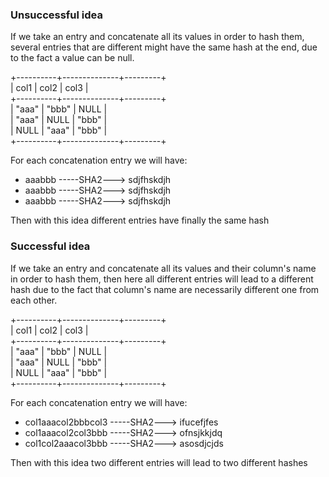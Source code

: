 ### Unsuccessful idea

If we take an entry and concatenate all its values in order to hash them, several
entries that are different might have the same hash at the end, due to the fact a value can be null.

+----------+--------------+---------+<br/>
| col1     | col2         | col3    |<br/>
+----------+--------------+---------+<br/>
| "aaa"    | "bbb"        |  NULL   |<br/>
| "aaa"    |  NULL        | "bbb"   |<br/>
|  NULL    | "aaa"        | "bbb"   |<br/>
+----------+--------------+---------+<br/>

For each concatenation entry we will have:
 * aaabbb   -----SHA2--->   sdjfhskdjh
 * aaabbb   -----SHA2--->   sdjfhskdjh
 * aaabbb   -----SHA2--->   sdjfhskdjh
 
Then with this idea different entries have finally the same hash



### Successful idea

If we take an entry and concatenate all its values and their column's name in order to hash them,
then here all different entries will lead to a different hash due to the fact that column's name are
necessarily different one from each other.


+----------+--------------+---------+<br/>
| col1     | col2         | col3    |<br/>
+----------+--------------+---------+<br/>
| "aaa"    | "bbb"        |  NULL   |<br/>
| "aaa"    |  NULL        | "bbb"   |<br/>
|  NULL    | "aaa"        | "bbb"   |<br/>
+----------+--------------+---------+<br/>

For each concatenation entry we will have:
 * col1aaacol2bbbcol3   -----SHA2--->   ifucefjfes
 * col1aaacol2col3bbb   -----SHA2--->   ofnsjkkjdq
 * col1col2aaacol3bbb   -----SHA2--->   asosdjcjds
 
Then with this idea two different entries will lead to two different hashes
